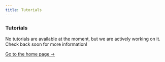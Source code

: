 ```yaml
---
title: Tutorials
---
```


<div class="card">
  <h3>Tutorials</h3>
  <p>No tutorials are available at the moment, but we are actively working on it. Check back soon for more information!</p>
  <a href="../" class="card-link">Go to the home page &rarr;</a>
</div>